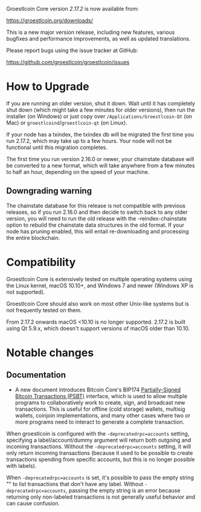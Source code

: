 Groestlcoin Core version *2.17.2* is now available from:

  <https://groestlcoin.org/downloads/>

This is a new major version release, including new features, various bugfixes
and performance improvements, as well as updated translations.

Please report bugs using the issue tracker at GitHub:

  <https://github.com/groestlcoin/groestlcoin/issues>

How to Upgrade
==============

If you are running an older version, shut it down. Wait until it has completely
shut down (which might take a few minutes for older versions), then run the
installer (on Windows) or just copy over `/Applications/Groestlcoin-Qt` (on Mac)
or `groestlcoind`/`groestlcoin-qt` (on Linux).

If your node has a txindex, the txindex db will be migrated the first time you
run 2.17.2, which may take up to a few hours. Your node will not be
functional until this migration completes.

The first time you run version 2.16.0 or newer, your chainstate database will be converted to a
new format, which will take anywhere from a few minutes to half an hour,
depending on the speed of your machine.

Downgrading warning
-------------------

The chainstate database for this release is not compatible with previous releases, so if you run 2.16.0 and then decide to switch back to any older version, you will need to run the old release with the -reindex-chainstate option to rebuild the chainstate data structures in the old format.
If your node has pruning enabled, this will entail re-downloading and processing the entire blockchain.

Compatibility
==============

Groestlcoin Core is extensively tested on multiple operating systems using
the Linux kernel, macOS 10.10+, and Windows 7 and newer (Windows XP is not supported).

Groestlcoin Core should also work on most other Unix-like systems but is not
frequently tested on them.

From 2.17.2 onwards macOS <10.10 is no longer supported. 2.17.2 is built using Qt 5.9.x, which doesn't
support versions of macOS older than 10.10.

Notable changes
===============

Documentation
-------------

- A new document introduces Bitcoin Core's BIP174
  [Partially-Signed Bitcoin Transactions (PSBT)](https://github.com/bitcoin/bitcoin/blob/0.17/doc/psbt.md)
  interface, which is used to allow multiple programs to collaboratively
  work to create, sign, and broadcast new transactions.  This is useful
  for offline (cold storage) wallets, multisig wallets, coinjoin
  implementations, and many other cases where two or more programs need
  to interact to generate a complete transaction.

When groestlcoin is configured with the `-deprecatedrpc=accounts` setting, specifying
a label/account/dummy argument will return both outgoing and incoming
transactions. Without the `-deprecatedrpc=accounts` setting, it will only return
incoming transactions (because it used to be possible to create transactions
spending from specific accounts, but this is no longer possible with labels).

When `-deprecatedrpc=accounts` is set, it's possible to pass the empty string ""
to list transactions that don't have any label. Without
`-deprecatedrpc=accounts`, passing the empty string is an error because returning
only non-labeled transactions is not generally useful behavior and can cause
confusion.
